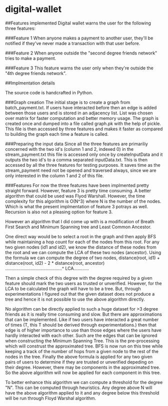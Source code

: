 # digital-wallet

##Features implemented
Digital wallet warns the user for the following three features:

###Feature 1
When anyone makes a payment to another user, they'll be notified if they've never made a transaction with that user before.

###Feature 2
When anyone outside the "second degree friends network" tries to make a payment.

###Feature 3
This feature warns the user only when they're outside the "4th degree friends network".


##Implmentation details

The source code is handcrafted in Python. 

###Graph creation
The initial stage is to create a graph from batch_payment.txt. If users have interacted before then an edge is added between those users and is stored in an adjacency list. List was chosen over matrix for faster computation and better memory usage. The graph is created once and dumped into a file called graph.pk with the help of pickle. This file is then accessed by three features and makes it faster as compared to building the graph each time a feature is called. 

###Preparing the input data
Since all the three features are primariliy concerned with the two id's (column 1 and 2, indexed 0) in the stream_payment.txt this file is accessed only once by createInputData and it outputs the two id's to a comma separated inputData.txt. This is then accessed by all the three features for testing purposes. It saves time as the stream_payment need not be opened and traversed always, since we are only interested in the column 1 and 2 of this file.

###Features
For now the three features have been implmented pretty straight forward. However, feature 3 is pretty time consuming. A better algorithm that could be used was Flyod Warshall. However, the time complexity for this algorithm is O(N^3) where N is the number of the nodes. Which is what the present implmentation of feature 3 potrays as well. Recursion is also not a pleasing option for feature 3.

However an algorithm that I did come up with is a modification of Breath First Search and Minimum Spanning tree and Least Common Ancestor.

One direct way would be to select a root in the graph and then apply BFS while maintaining a hop count for each of the nodes from this root. For any two given nodes (id1 and id2), we know the distance of these nodes from the root and we can compute the LCA of these two nodes (ancestor). Using the formula we can compute the degree of two nodes, 
distance(root, id1) + distance(root, id2) - 2 * distance(root, ancestor)
.............................................^ LCA............

Then a simple check of this degree with the degree required by a given feature should mark the two users as trusted or unverified. However, for the LCA to be calculated the graph will have to be a tree. But, through experimentations I figured out that the given dataset does not produce a tree and hence it is not possible to use the above algorithm directly. 

No algorithm can be directly applied to such a huge dataset for >3 degree friends as it is really time consuming and slow. But there are approximations that can be implemented. Like if two users have interacted a great number of times (T, this T should be derived through experimentations.) then that edge is of higher importance to use than those edges where the users have hardly interacted with each other. Such are the edges that can be ignored when constructing the Minimum Spanning Tree. This is the pre-processing which will construst the approximated tree. BFS is now run on this tree while keeping a track of the number of hops from a given node to the rest of the nodes in the tree. Finally the above formula is applied for any two given pairs of users to determine if they are trusted or unverified depeding on their degree.
However, there may be components in the approximated tree. So the above algorithm will now be applied for each component in this tree. 

To better enhance this algorithm we can compute a threshold for the degree "N". This can be computed through heuristics. Any degree above N will have the above algorithm applied to it and any degree below this threshold will be run through Floyd Warshal algorithm.






